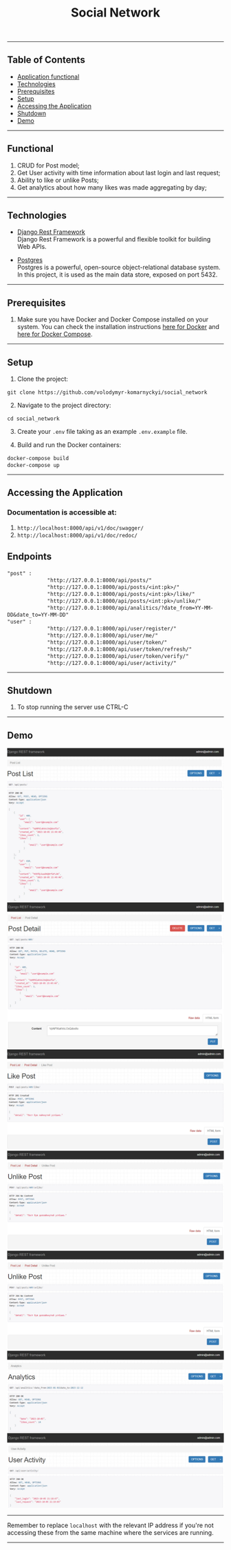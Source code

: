 <div align="center">

# Social Network
</div>
<br>
<hr>

## Table of Contents

- [Application functional](#functional)
- [Technologies](#technologies)
- [Prerequisites](#prerequisites)
- [Setup](#setup)
- [Accessing the Application](#accessing-the-application)
- [Shutdown](#shutdown)
- [Demo](#demo)


<hr>

## Functional


1. CRUD for Post model;
2. Get User activity with time information about last login and last request;
3. Ability to like or unlike Posts;
4. Get analytics about how many likes was made aggregating by day;

<hr>

## Technologies

- [Django Rest Framework](https://www.django-rest-framework.org)
<br>Django Rest Framework is a powerful and flexible toolkit for building Web APIs.


- [Postgres](https://www.postgresql.org/docs/)
<br>Postgres is a powerful, open-source object-relational database system. 
<br>In this project, it is used as the main data store, exposed on port 5432.
<hr>



## Prerequisites

1. Make sure you have Docker and Docker Compose installed on your system. 
You can check the installation instructions [here for Docker](https://docs.docker.com/get-docker/) 
and [here for Docker Compose](https://docs.docker.com/compose/install/).

<hr>

## Setup

1. Clone the project:
```
git clone https://github.com/volodymyr-komarnyckyi/social_network
```
2. Navigate to the project directory:
```
cd social_network
```
3. Сreate your `.env` file taking as an example `.env.example` file.


4. Build and run the Docker containers:
```
docker-compose build
docker-compose up
```

<hr>

## Accessing the Application

### Documentation is accessible at:
1. `http://localhost:8000/api/v1/doc/swagger/`
2. `http://localhost:8000/api/v1/doc/redoc/`

## Endpoints
   ```
   "post" : 
                "http://127.0.0.1:8000/api/posts/"
                "http://127.0.0.1:8000/api/posts/<int:pk>/"
                "http://127.0.0.1:8000/api/posts/<int:pk>/like/"
                "http://127.0.0.1:8000/api/posts/<int:pk>/unlike/"
                "http://127.0.0.1:8000/api/analitics/?date_from=YY-MM-DD&date_to=YY-MM-DD"
   "user" : 
                "http://127.0.0.1:8000/api/user/register/"
                "http://127.0.0.1:8000/api/user/me/"
                "http://127.0.0.1:8000/api/user/token/"
                "http://127.0.0.1:8000/api/user/token/refresh/"
                "http://127.0.0.1:8000/api/user/token/verify/"
                "http://127.0.0.1:8000/api/user/activity/"
   ```

<hr>

## Shutdown

1. To stop running the server use CTRL-C

<hr>

## Demo

![Website Interface](readme_images/post_list.jpg)
![Website Interface](readme_images/post_detail.jpg)
![Website Interface](readme_images/post_like.jpg)
![Website Interface](readme_images/post_unlike.jpg)
![Website Interface](readme_images/post_unlike.jpg)
![Website Interface](readme_images/analytics.jpg)
![Website Interface](readme_images/user_activity.jpg)

<hr>

Remember to replace `localhost` with the relevant 
IP address if you're not accessing these 
from the same machine where the services are running.

<hr>